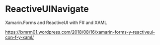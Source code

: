 # ReactiveUINavigate
Xamarin.Forms and ReactiveUI with F# and XAML

https://ixmrm01.wordpress.com/2018/08/16/xamarin-forms-y-reactiveui-con-f-y-xaml/
